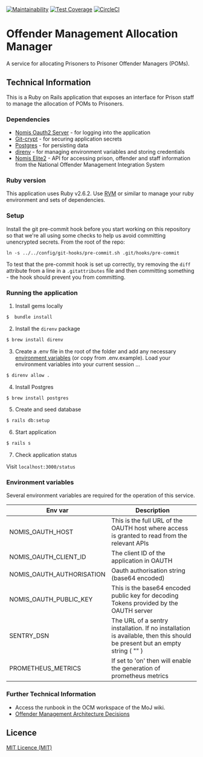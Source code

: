 [![Maintainability](https://api.codeclimate.com/v1/badges/00cf8469d692073171ce/maintainability)](https://codeclimate.com/github/ministryofjustice/offender-management-allocation-manager/maintainability) [![Test Coverage](https://api.codeclimate.com/v1/badges/00cf8469d692073171ce/test_coverage)](https://codeclimate.com/github/ministryofjustice/offender-management-allocation-manager/test_coverage) [![CircleCI](https://circleci.com/gh/ministryofjustice/offender-management-allocation-manager.svg?style=svg)](https://circleci.com/gh/ministryofjustice/offender-management-allocation-manager)

# Offender Management Allocation Manager

A service for allocating Prisoners to Prisoner Offender Managers (POMs).

## Technical Information

This is a Ruby on Rails application that exposes an interface for Prison staff
to manage the allocation of POMs to Prisoners.

### Dependencies

- [Nomis Oauth2 Server](https://github.com/ministryofjustice/nomis-oauth2-server) - for logging into the application
- [Git-crypt](https://github.com/AGWA/git-crypt) - for securing application secrets
- [Postgres](https://www.postgresql.org) - for persisting data
- [direnv](https://direnv.net/) - for managing environment variables and storing credentials
- [Nomis Elite2](https://github.com/ministryofjustice/elite2-api) - API for accessing prison, offender and staff information from the National Offender Management Integration System

### Ruby version

This application uses Ruby v2.6.2. Use [RVM](https://rvm.io/) or similar to manage your ruby environment and sets of dependencies.

### Setup

Install the git pre-commit hook before you start working on this repository so
that we're all using some checks to help us avoid committing unencrypted
secrets. From the root of the repo:

```
ln -s ../../config/git-hooks/pre-commit.sh .git/hooks/pre-commit
```

To test that the pre-commit hook is set up correctly, try removing the `diff`
attribute from a line in a `.gitattributes` file and then committing something -
the hook should prevent you from committing.

### Running the application

1. Install gems locally

```sh
$  bundle install
```

2. Install the `direnv` package

```sh
$ brew install direnv
```

3. Create a .env file in the root of the folder and add any necessary [environment variables](#environment-variables) (or copy from .env.example). Load your environment variables into your current session ...

```sh
$ direnv allow .
```

4. Install Postgres

```sh
$ brew install postgres
```

5. Create and seed database

```sh
$ rails db:setup
```

6. Start application

```sh
$ rails s
```

7. Check application status

Visit `localhost:3000/status`


### Environment variables

Several environment variables are required for the operation of this service.

| Env var  | Description  |
|---|---|
| NOMIS_OAUTH_HOST  |  This is the full URL of the OAUTH host where access is granted to read from the relevant APIs |
| NOMIS_OAUTH_CLIENT_ID | The client ID of the application in OAUTH |
| NOMIS_OAUTH_AUTHORISATION | Oauth authorisation string (base64 encoded) |
| NOMIS_OAUTH_PUBLIC_KEY  | This is the base64 encoded public key for decoding Tokens provided by the OAUTH server |
| SENTRY_DSN | The URL of a sentry installation. If no installation is available, then this should be present but an empty string ( "" )|
| PROMETHEUS_METRICS | If set to 'on' then will enable the generation of prometheus metrics |


### Further Technical Information

- Access the runbook in the OCM workspace of the MoJ wiki.
- [Offender Management Architecture Decisions](https://github.com/ministryofjustice/offender-management-architecture-decisions)

## Licence

[MIT Licence (MIT)](LICENCE)
